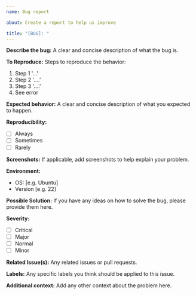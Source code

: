 ```yaml
---
name: Bug report

about: Create a report to help us improve

title: "[BUG]: "
---
```


**Describe the bug:**
 A clear and concise description of what the bug is.

**To Reproduce:**
 Steps to reproduce the behavior:
1. Step 1 '...'
2. Step 2 '....'
3. Step 3 '....'
4. See error

**Expected behavior:**
A clear and concise description of what you expected to happen.

**Reproducibility:**
 - [ ] Always
 - [ ] Sometimes
 - [ ] Rarely

**Screenshots:**
If applicable, add screenshots to help explain your problem.

**Environment:**
 - OS: [e.g. Ubuntu]
 - Version [e.g. 22]

**Possible Solution:**
If you have any ideas on how to solve the bug, please provide them here.

**Severity:**
 - [ ] Critical
 - [ ] Major
 - [ ] Normal
 - [ ] Minor

**Related Issue(s):**
Any related issues or pull requests.

**Labels:**
Any specific labels you think should be applied to this issue.

**Additional context:**
Add any other context about the problem here.
